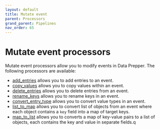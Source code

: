 ```yaml
---
layout: default
title: Mutate event
parent: Processors
grand_parent: Pipelines
nav_order: 65
---
```


# Mutate event processors

Mutate event processors allow you to modify events in Data Prepper. The following processors are available:

* [add_entries]({{site.url}}{{site.baseurl}}/data-prepper/pipelines/configuration/processors/add-entries/) allows you to add entries to an event.
* [copy_values]({{site.url}}{{site.baseurl}}/data-prepper/pipelines/configuration/processors/copy-values/) allows you to copy values within an event.
* [delete_entries]({{site.url}}{{site.baseurl}}/data-prepper/pipelines/configuration/processors/delete-entries/) allows you to delete entries from an event.
* [rename_keys]({{site.url}}{{site.baseurl}}/data-prepper/pipelines/configuration/processors/rename-keys/) allows you to rename keys in an event.
* [convert_entry_type]({{site.url}}{{site.baseurl}}/data-prepper/pipelines/configuration/processors/convert_entry_type/) allows you to convert value types in an event.
* [list_to_map]({{site.url}}{{site.baseurl}}/data-prepper/pipelines/configuration/processors/list-to-map) allows you to convert list of objects from an event where each object contains a `key` field into a map of target keys.
* [map_to_list]({{site.url}}{{site.baseurl}}/data-prepper/pipelines/configuration/processors/map-to-list) allows you to converts a map of key-value pairs to a list of objects, each contains the key and value in separate fields.q




